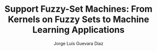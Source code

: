 ---
paperId: 27
author: Jorge Luis Guevara Diaz
publicationauthor: Guevara Diaz, J. L.
title: "Support Fuzzy-Set Machines: From Kernels on Fuzzy Sets to Machine Learning Applications"
pdf: Oral_Jorge_Guevara.pdf
poster: --
alt: --
type: Oral & Poster
topic: Machine Learning Methods
link: --
conference: neurips
year: 2018
tags: neurips-2018
location: Montreal, Canada
---